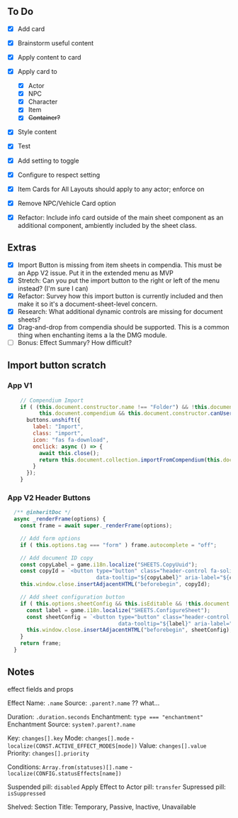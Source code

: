 ## To Do

- [x] Add card
- [x] Brainstorm useful content
- [x] Apply content to card
- [x] Apply card to 
  - [x] Actor
  - [x] NPC
  - [x] Character
  - [x] Item
  - [x] ~~Container?~~
- [x] Style content
- [x] Test
- [x] Add setting to toggle
- [x] Configure to respect setting
- [x] Item Cards for All Layouts should apply to any actor; enforce on 
- [x] Remove NPC/Vehicle Card option
- [x] Refactor: Include info card outside of the main sheet component as an additional component, ambiently included by the sheet class.


## Extras

- [x] Import Button is missing from item sheets in compendia. This must be an App V2 issue. Put it in the extended menu as MVP
- [x] Stretch: Can you put the import button to the right or left of the menu instead? (I'm sure I can)
- [x] Refactor: Survey how this import button is currently included and then make it so it's a document-sheet-level concern.
- [x] Research: What additional dynamic controls are missing for document sheets?
- [x] Drag-and-drop from compendia should be supported. This is a common thing when enchanting items a la the DMG module.
- [ ] Bonus: Effect Summary? How difficult?

## Import button scratch

### App V1

```js
    // Compendium Import
    if ( (this.document.constructor.name !== "Folder") && !this.document.isEmbedded &&
          this.document.compendium && this.document.constructor.canUserCreate(game.user) ) {
      buttons.unshift({
        label: "Import",
        class: "import",
        icon: "fas fa-download",
        onclick: async () => {
          await this.close();
          return this.document.collection.importFromCompendium(this.document.compendium, this.document.id);
        }
      });
    }
```

### App V2 Header Buttons

```js
  /** @inheritDoc */
  async _renderFrame(options) {
    const frame = await super._renderFrame(options);

    // Add form options
    if ( this.options.tag === "form" ) frame.autocomplete = "off";

    // Add document ID copy
    const copyLabel = game.i18n.localize("SHEETS.CopyUuid");
    const copyId = `<button type="button" class="header-control fa-solid fa-passport" data-action="copyUuid"
                            data-tooltip="${copyLabel}" aria-label="${copyLabel}"></button>`;
    this.window.close.insertAdjacentHTML("beforebegin", copyId);

    // Add sheet configuration button
    if ( this.options.sheetConfig && this.isEditable && !this.document.getFlag("core", "sheetLock") ) {
      const label = game.i18n.localize("SHEETS.ConfigureSheet");
      const sheetConfig = `<button type="button" class="header-control fa-solid fa-cog" data-action="configureSheet"
                                   data-tooltip="${label}" aria-label="${label}"></button>`;
      this.window.close.insertAdjacentHTML("beforebegin", sheetConfig);
    }
    return frame;
  }
```

## Notes

effect fields and props

Effect Name: `.name`
Source: `.parent?.name` ?? what...

Duration: `.duration.seconds`
Enchantment: `type === "enchantment"`
Enchantment Source: `system?.parent?.name`

Key: `changes[].key`
Mode: `changes[].mode` - `localize(CONST.ACTIVE_EFFECT_MODES[mode])`
Value:  `changes[].value`
Priority: `changes[].priority`

Conditions: `Array.from(statuses)[].name` - `localize(CONFIG.statusEffects[name])` 

Suspended pill: `disabled`
Apply Effect to Actor pill: `transfer`
Supressed pill: `isSuppressed`


Shelved:
Section Title: Temporary, Passive, Inactive, Unavailable